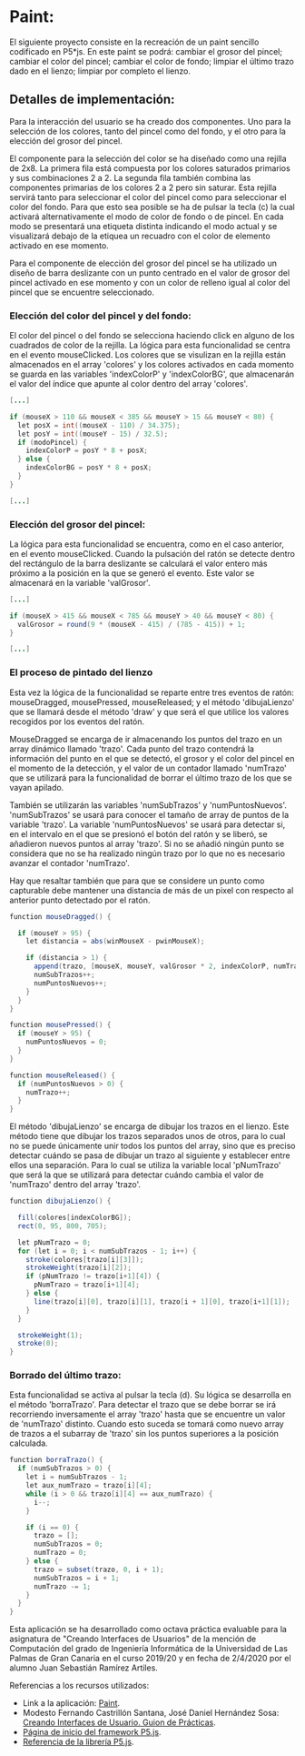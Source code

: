 <h1>Paint:</h1>

<p>El siguiente proyecto consiste en la recreación de un paint sencillo codificado en P5*js. En este paint se podrá: cambiar el grosor del pincel; cambiar el color del pincel; cambiar el color de fondo; limpiar el último trazo dado en el lienzo; limpiar por completo el lienzo.</p>

<h2>Detalles de implementación:</h2>

<p>Para la interacción del usuario se ha creado dos componentes. Uno para la selección de los colores, tanto del pincel como del fondo, y el otro para la elección del grosor del pincel.</p>

<p>El componente para la selección del color se ha diseñado como una rejilla de 2x8. La primera fila está compuesta por los colores saturados primarios y sus combinaciones 2 a 2. La segunda fila también combina las componentes primarias de los colores 2 a 2 pero sin saturar. Esta rejilla servirá tanto para seleccionar el color del pincel como para seleccionar el color del fondo. Para que esto sea posible se ha de pulsar la tecla (c) la cual activará alternativamente el modo de color de fondo o de pincel. En cada modo se presentará una etiqueta distinta indicando el modo actual y se visualizará debajo de la etiquea un recuadro con el color de elemento activado en ese momento.</p>

<p>Para el componente de elección del grosor del pincel se ha utilizado un diseño de barra deslizante con un punto centrado en el valor de grosor del pincel activado en ese momento y con un color de relleno igual al color del pincel que se encuentre seleccionado.</p>

<h3>Elección del color del pincel y del fondo:</h3>

<p>El color del pincel o del fondo se selecciona haciendo click en alguno de los cuadrados de color de la rejilla. La lógica para esta funcionalidad se centra en el evento mouseClicked. Los colores que se visulizan en la rejilla están almacenados en el array 'colores' y los colores activados en cada momento se guarda en las variables 'indexColorP' y 'indexColorBG', que almacenarán el valor del índice que apunte al color dentro del array 'colores'.</p>

```java
[...]

if (mouseX > 110 && mouseX < 385 && mouseY > 15 && mouseY < 80) {
  let posX = int((mouseX - 110) / 34.375);
  let posY = int((mouseY - 15) / 32.5);
  if (modoPincel) {
    indexColorP = posY * 8 + posX;
  } else {
    indexColorBG = posY * 8 + posX;
  }
}

[...]
```

<h3>Elección del grosor del pincel:</h3>

<p>La lógica para esta funcionalidad se encuentra, como en el caso anterior, en el evento mouseClicked. Cuando la pulsación del ratón se detecte dentro del rectángulo de la barra deslizante se calculará el valor entero más próximo a la posición en la que se generó el evento. Este valor se almacenará en la variable 'valGrosor'.</p>

```java
[...]

if (mouseX > 415 && mouseX < 785 && mouseY > 40 && mouseY < 80) {
  valGrosor = round(9 * (mouseX - 415) / (785 - 415)) + 1;
}

[...]
```

<h3>El proceso de pintado del lienzo</h3>

<p>Esta vez la lógica de la funcionalidad se reparte entre tres eventos de ratón: mouseDragged, mousePressed, mouseReleased; y el método 'dibujaLienzo' que se llamará desde el método 'draw' y que será el que utilice los valores recogidos por los eventos del ratón.</p>

<p>MouseDragged se encarga de ir almacenando los puntos del trazo en un array dinámico llamado 'trazo'. Cada punto del trazo contendrá la información del punto en el que se detectó, el grosor y el color del pincel en el momento de la detección, y el valor de un contador llamado 'numTrazo' que se utilizará para la funcionalidad de borrar el último trazo de los que se vayan apilado.</p>

<p>También se utilizarán las variables 'numSubTrazos' y 'numPuntosNuevos'. 'numSubTrazos' se usará para conocer el tamaño de array de puntos de la variable 'trazo'. La variable 'numPuntosNuevos' se usará para detectar si, en el intervalo en el que se presionó el botón del ratón y se liberó, se añadieron nuevos puntos al array 'trazo'. Si no se añadió ningún punto se considera que no se ha realizado ningún trazo por lo que no es necesario avanzar el contador 'numTrazo'.</p>

<p>Hay que resaltar también que para que se considere un punto como capturable debe mantener una distancia de más de un pixel con respecto al anterior punto detectado por el ratón.</p>

```java
function mouseDragged() {

  if (mouseY > 95) {
    let distancia = abs(winMouseX - pwinMouseX);

    if (distancia > 1) {
      append(trazo, [mouseX, mouseY, valGrosor * 2, indexColorP, numTrazo]);
      numSubTrazos++;
      numPuntosNuevos++;
    }
  }
}

function mousePressed() {
  if (mouseY > 95) {
    numPuntosNuevos = 0;
  }
}

function mouseReleased() {
  if (numPuntosNuevos > 0) {
    numTrazo++;
  }
}
```

<p>El método 'dibujaLienzo' se encarga de dibujar los trazos en el lienzo. Este método tiene que dibujar los trazos separados unos de otros, para lo cual no se puede únicamente unir todos los puntos del array, sino que es preciso detectar cuándo se pasa de dibujar un trazo al siguiente y establecer entre ellos una separación. Para lo cual se utiliza la variable local 'pNumTrazo' que será la que se utilizará para detectar cuándo cambia el valor de 'numTrazo' dentro del array 'trazo'.</p>

```java
function dibujaLienzo() {

  fill(colores[indexColorBG]);
  rect(0, 95, 800, 705);

  let pNumTrazo = 0;
  for (let i = 0; i < numSubTrazos - 1; i++) {
    stroke(colores[trazo[i][3]]);
    strokeWeight(trazo[i][2]);
    if (pNumTrazo != trazo[i+1][4]) {
      pNumTrazo = trazo[i+1][4];
    } else {
      line(trazo[i][0], trazo[i][1], trazo[i + 1][0], trazo[i+1][1]);
    }
  }

  strokeWeight(1);
  stroke(0);
}
```

<h3>Borrado del último trazo:</h3>

<p>Esta funcionalidad se activa al pulsar la tecla (d). Su lógica se desarrolla en el método 'borraTrazo'. Para detectar el trazo que se debe borrar se irá recorriendo inversamente el array 'trazo' hasta que se encuentre un valor de 'numTrazo' distinto. Cuando esto suceda se tomará como nuevo array de trazos a el subarray de 'trazo' sin los puntos superiores a la posición calculada.</p>

```java
function borraTrazo() {
  if (numSubTrazos > 0) {
    let i = numSubTrazos - 1;
    let aux_numTrazo = trazo[i][4];
    while (i > 0 && trazo[i][4] == aux_numTrazo) {
      i--;
    }

    if (i == 0) {
      trazo = [];
      numSubTrazos = 0;
      numTrazo = 0;
    } else {
      trazo = subset(trazo, 0, i + 1);
      numSubTrazos = i + 1;
      numTrazo -= 1;
    }
  }
}
```

<p>Esta aplicación se ha desarrollado como octava práctica evaluable para la asignatura de "Creando Interfaces de Usuarios" de la mención de Computación del grado de Ingeniería Informática de la Universidad de Las Palmas de Gran Canaria en el curso 2019/20 y en fecha de 2/4/2020 por el alumno Juan Sebastián Ramírez Artiles.</p>

<p>Referencias a los recursos utilizados:</p>

- Link a la aplicación: [Paint](https://editor.p5js.org/juanse77/present/hBz8EHCeR). 
- Modesto Fernando Castrillón Santana, José Daniel Hernández Sosa: [Creando Interfaces de Usuario. Guion de Prácticas](https://cv-aep.ulpgc.es/cv/ulpgctp20/pluginfile.php/126724/mod_resource/content/25/CIU_Pr_cticas.pdf).
- [Página de inicio del framework P5.js](https://p5js.org/).
- [Referencia de la librería P5.js](https://p5js.org/reference/). 

